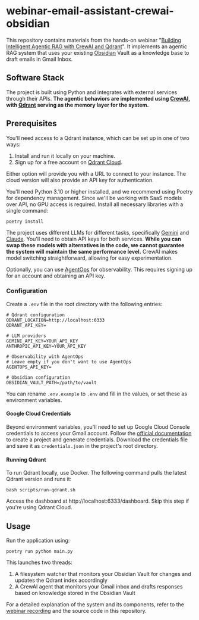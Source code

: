 # webinar-email-assistant-crewai-obsidian

This repository contains materials from the hands-on webinar "[Building Intelligent Agentic RAG with CrewAI and 
Qdrant](https://www.youtube.com/watch?v=soGB3UowTZ0)". It implements an agentic RAG system that uses your existing 
[Obsidian](https://obsidian.md/) Vault as a knowledge base to draft emails in Gmail Inbox.

## Software Stack

The project is built using Python and integrates with external services through their APIs. **The agentic behaviors are 
implemented using [CrewAI](https://www.crewai.com/), with [Qdrant](https://qdrant.tech/) serving as the memory layer for 
the system.**

## Prerequisites

You'll need access to a Qdrant instance, which can be set up in one of two ways:

1. Install and run it locally on your machine.
2. Sign up for a free account on [Qdrant Cloud](https://cloud.qdrant.io/).

Either option will provide you with a URL to connect to your instance. The cloud version will also provide an API key 
for authentication.

You'll need Python 3.10 or higher installed, and we recommend using Poetry for dependency management. Since we'll be 
working with SaaS models over API, no GPU access is required. Install all necessary libraries with a single command:

```shell
poetry install
```

The project uses different LLMs for different tasks, specifically [Gemini](https://ai.google.dev/) and 
[Claude](https://www.anthropic.com/api). You'll need to obtain API keys for both services. **While you can swap these 
models with alternatives in the code, we cannot guarantee the system will maintain the same performance level.** CrewAI 
makes model switching straightforward, allowing for easy experimentation.

Optionally, you can use [AgentOps](https://agentops.ai/) for observability. This requires signing up for an account and 
obtaining an API key.

### Configuration

Create a `.env` file in the root directory with the following entries:

```dotenv
# Qdrant configuration
QDRANT_LOCATION=http://localhost:6333
QDRANT_API_KEY=

# LLM providers
GEMINI_API_KEY=YOUR_API_KEY
ANTHROPIC_API_KEY=YOUR_API_KEY

# Observability with AgentOps
# Leave empty if you don't want to use AgentOps
AGENTOPS_API_KEY=

# Obsidian configuration
OBSIDIAN_VAULT_PATH=/path/to/vault
```

You can rename `.env.example` to `.env` and fill in the values, or set these as environment variables.

#### Google Cloud Credentials

Beyond environment variables, you'll need to set up Google Cloud Console credentials to access your Gmail account. 
Follow the [official documentation](https://developers.google.com/gmail/api/quickstart/python) to create a project and 
generate credentials. Download the credentials file and save it as `credentials.json` in the project's root directory.

#### Running Qdrant

To run Qdrant locally, use Docker. The following command pulls the latest Qdrant version and runs it:

```shell
bash scripts/run-qdrant.sh
```

Access the dashboard at http://localhost:6333/dashboard. Skip this step if you're using Qdrant Cloud.

## Usage

Run the application using:

```shell
poetry run python main.py
```

This launches two threads:

1. A filesystem watcher that monitors your Obsidian Vault for changes and updates the Qdrant index accordingly
2. A CrewAI agent that monitors your Gmail inbox and drafts responses based on knowledge stored in the Obsidian Vault

For a detailed explanation of the system and its components, refer to the [webinar 
recording](https://www.youtube.com/watch?v=soGB3UowTZ0) and the source code in this repository.
